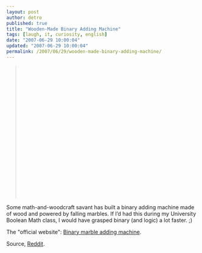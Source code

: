```yaml
---
layout: post
author: detro
published: true
title: "Wooden-Made Binary Adding Machine"
tags: [laugh, it, curiosity, english]
date: "2007-06-29 10:00:04"
updated: "2007-06-29 10:00:04"
permalink: /2007/06/29/wooden-made-binary-adding-machine/
---
```


<blockquote><object width="425" height="350"><param name="movie" value="http://www.youtube.com/v/GcDshWmhF4A"></param><param name="wmode" value="transparent"></param><embed src="http://www.youtube.com/v/GcDshWmhF4A" type="application/x-shockwave-flash" wmode="transparent" width="425" height="350"></embed></object></blockquote>

Some math-and-woodcraft savant has built a binary adding machine made of wood and powered by falling marbles. If I’d had this during my University Boolean Math class, I would have grasped binary (and logic) a lot faster. ;) 

The "official website": <a href="http://woodgears.ca/marbleadd/index.html">Binary marble adding machine</a>.

Source, <a href="http://programming.reddit.com/info/20cyr/comments">Reddit</a>.
